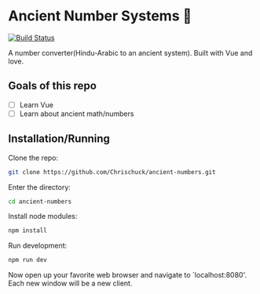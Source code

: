 # Ancient Number Systems 🗿
[![Build Status](https://travis-ci.org/Chrischuck/ancient-numbers.svg?branch=master)](https://travis-ci.org/Chrischuck/ancient-numbers)  

A number converter(Hindu-Arabic to an ancient system). Built with Vue and love.

## Goals of this repo
- [ ] Learn Vue
- [ ] Learn about ancient math/numbers

## Installation/Running
Clone the repo:  
```bash
git clone https://github.com/Chrischuck/ancient-numbers.git
```
Enter the directory:  
```bash
cd ancient-numbers
```

Install node modules:  
```bash
npm install
```

Run development:  
```bash
npm run dev
```
Now open up your favorite web browser and navigate to `localhost:8080'. Each new window will be a new client.